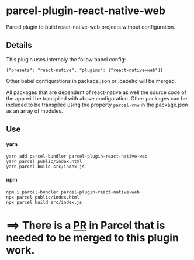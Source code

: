 # parcel-plugin-react-native-web

Parcel plugin to build react-native-web projects without configuration.

## Details

This plugin uses internaly the follow babel config:

```
{"presets": "react-native", "plugins": ["react-native-web"]}
```

Other babel configurations in package.json or .babelrc will be merged.

All packages that are dependent of react-native as well the source code of the app will be transpiled with above configuration.
Other packages can be included to be transpiled using the property `parcel-rnw` in the package.json as an array of modules.

## Use

#### yarn

```
yarn add parcel-bundler parcel-plugin-react-native-web
yarn parcel public/index.html
yarn parcel build src/index.js
```

#### npm

```
npm i parcel-bundler parcel-plugin-react-native-web
npx parcel public/index.html
npx parcel build src/index.js
```

# ==> There is a [PR](https://github.com/parcel-bundler/parcel/pull/880) in Parcel that is needed to be merged to this plugin work.

```

```
